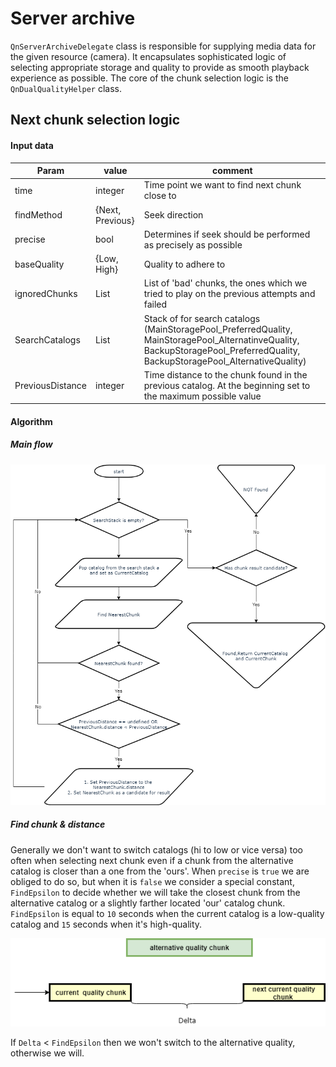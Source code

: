 # Server archive
`QnServerArchiveDelegate` class is responsible for supplying media data for the given resource
(camera). It encapsulates sophisticated logic of selecting appropriate storage and quality to
provide as smooth playback experience as possible.
The core of the chunk selection logic is the `QnDualQualityHelper` class.

## Next chunk selection logic
#### Input data
|Param|value|comment|
|-----|-----|-------|
|time|integer|Time point we want to find next chunk close to|
|findMethod|\{Next, Previous\}|Seek direction|
|precise|bool|Determines if seek should be performed as precisely as possible|
|baseQuality|\{Low, High\}|Quality to adhere to|
|ignoredChunks|List<Chunk>|List of 'bad' chunks, the ones which we tried to play on the previous attempts and failed|
|SearchCatalogs|List<ChunkCatalog>|Stack of for search catalogs (MainStoragePool_PreferredQuality, MainStoragePool_AlternatinveQuality, BackupStoragePool_PreferredQuality, BackupStoragePool_AlternativeQuality)|
|PreviousDistance|integer|Time distance to the chunk found in the previous catalog. At the beginning set to the maximum possible value|

#### Algorithm
##### Main flow
<img src="doc/find_next_chunk_flow.png"></img>

##### Find chunk & distance
Generally we don't want to switch catalogs (hi to low or vice versa) too often when selecting next
chunk even if a chunk from the alternative catalog is closer than a one from the 'ours'. When
`precise` is `true` we are obliged to do so, but when it is `false` we consider a special constant,
`FindEpsilon` to decide whether we will take the closest chunk from the alternative catalog or a
slightly farther located 'our' catalog chunk.
`FindEpsilon` is equal to `10` seconds when the current catalog is a low-quality catalog and `15`
seconds when it's high-quality.

<img src="doc/next_chunk_delta.png"></img>

If `Delta` < `FindEpsilon` then we won't switch to the alternative quality, otherwise we will.
